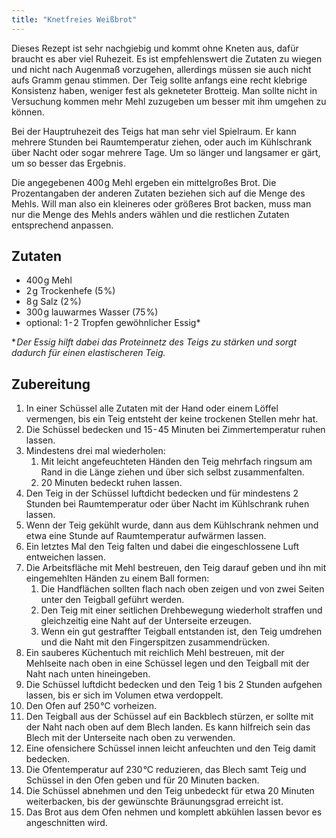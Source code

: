 ```yaml
---
title: "Knetfreies Weißbrot"
---
```

Dieses Rezept ist sehr nachgiebig und kommt ohne Kneten aus, dafür braucht es aber viel Ruhezeit. Es ist empfehlenswert die Zutaten  zu wiegen und nicht nach Augenmaß vorzugehen, allerdings müssen sie auch nicht aufs Gramm genau stimmen. Der Teig sollte anfangs eine recht klebrige Konsistenz haben, weniger fest als gekneteter Brotteig. Man sollte nicht in Versuchung kommen mehr Mehl zuzugeben um besser mit ihm umgehen zu können.

Bei der Hauptruhezeit des Teigs hat man sehr viel Spielraum. Er kann mehrere Stunden bei Raumtemperatur ziehen, oder auch im Kühlschrank über Nacht oder sogar mehrere Tage. Um so länger und langsamer er gärt, um so besser das Ergebnis.

Die angegebenen 400&hairsp;g Mehl ergeben ein mittelgroßes Brot. Die Prozentangaben der anderen Zutaten beziehen sich auf die Menge des Mehls. Will man also ein kleineres oder größeres Brot backen, muss man nur die Menge des Mehls anders wählen und die restlichen Zutaten entsprechend anpassen.

## Zutaten
- 400&hairsp;g Mehl
- 2&hairsp;g Trockenhefe (5&hairsp;%)
- 8&hairsp;g Salz (2&hairsp;%)
- 300&hairsp;g lauwarmes Wasser (75&hairsp;%)
- optional: 1&hairsp;-&hairsp;2 Tropfen gewöhnlicher Essig*

**&hairsp;Der Essig hilft dabei das Proteinnetz des Teigs zu stärken und sorgt dadurch für einen elastischeren Teig.*

## Zubereitung
1. In einer Schüssel alle Zutaten mit der Hand oder einem Löffel vermengen, bis ein Teig entsteht der keine trockenen Stellen mehr hat.
1. Die Schüssel bedecken und 15&hairsp;-&hairsp;45 Minuten bei Zimmertemperatur ruhen lassen.
1. Mindestens drei mal wiederholen:
    1. Mit leicht angefeuchteten Händen den Teig mehrfach ringsum am Rand in die Länge ziehen und über sich selbst zusammenfalten.
    1. 20 Minuten bedeckt ruhen lassen.
1. Den Teig in der Schüssel luftdicht bedecken und für mindestens 2 Stunden bei Raumtemperatur oder über Nacht im Kühlschrank ruhen lassen.
1. Wenn der Teig gekühlt wurde, dann aus dem Kühlschrank nehmen und etwa eine Stunde auf Raumtemperatur aufwärmen lassen.
1. Ein letztes Mal den Teig falten und dabei die eingeschlossene Luft entweichen lassen.
1. Die Arbeitsfläche mit Mehl bestreuen, den Teig darauf geben und ihn mit eingemehlten Händen zu einem Ball formen:
    1. Die Handflächen sollten flach nach oben zeigen und von zwei Seiten unter den Teigball geführt werden.
    1. Den Teig mit einer seitlichen Drehbewegung wiederholt straffen und gleichzeitig eine Naht auf der Unterseite erzeugen.
    1. Wenn ein gut gestraffter Teigball entstanden ist, den Teig umdrehen und die Naht mit den Fingerspitzen zusammendrücken.
1. Ein sauberes Küchentuch mit reichlich Mehl bestreuen, mit der Mehlseite nach oben in eine Schüssel legen und den Teigball mit der Naht nach unten hineingeben.
1. Die Schüssel luftdicht bedecken und den Teig 1 bis 2 Stunden aufgehen lassen, bis er sich im Volumen etwa verdoppelt.
1. Den Ofen auf 250&hairsp;°C vorheizen.
1. Den Teigball aus der Schüssel auf ein Backblech stürzen, er sollte mit der Naht nach oben auf dem Blech landen. Es kann hilfreich sein das Blech mit der Unterseite nach oben zu verwenden.
1. Eine ofensichere Schüssel innen leicht anfeuchten und den Teig damit bedecken.
1. Die Ofentemperatur auf 230&hairsp;°C reduzieren, das Blech samt Teig und Schüssel in den Ofen geben und für 20 Minuten backen.
1. Die Schüssel abnehmen und den Teig unbedeckt für etwa 20 Minuten weiterbacken, bis der gewünschte Bräunungsgrad erreicht ist.
1. Das Brot aus dem Ofen nehmen und komplett abkühlen lassen bevor es angeschnitten wird.